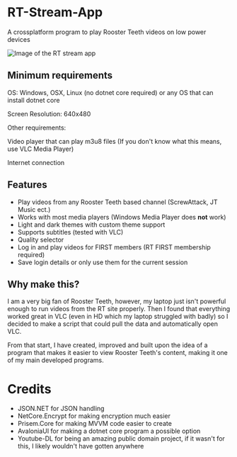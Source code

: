 # RT-Stream-App
A crossplatform program to play Rooster Teeth videos on low power devices

![Image of the RT stream app](https://sites.2haloes.co.uk/images/rt_stream_app.PNG)

## Minimum requirements 
OS: Windows, OSX, Linux (no dotnet core required) or any OS that can install dotnet core

Screen Resolution: 640x480

Other requirements: 

Video player that can play m3u8 files (If you don't know what this means, use VLC Media Player)
                    
Internet connection


## Features
* Play videos from any Rooster Teeth based channel (ScrewAttack, JT Music ect.)
* Works with most media players (Windows Media Player does **not** work)
* Light and dark themes with custom theme support
* Supports subtitles (tested with VLC)
* Quality selector
* Log in and play videos for FIRST members (RT FIRST membership required)
* Save login details or only use them for the current session

## Why make this?

I am a very big fan of Rooster Teeth, however, my laptop just isn't powerful enough to run videos from the RT site properly. Then I found that everything worked great in VLC (even in HD which my laptop struggled with badly) so I decided to make a script that could pull the data and automatically open VLC.

From that start, I have created, improved and built upon the idea of a program that makes it easier to view Rooster Teeth's content, making it one of my main developed programs.


# Credits
* JSON.NET for JSON handling
* NetCore.Encrypt for making encryption much easier
* Prisem.Core for making MVVM code easier to create
* AvaloniaUI for making a dotnet core program a possible option
* Youtube-DL for being an amazing public domain project, if it wasn't for this, I likely wouldn't have gotten anywhere
